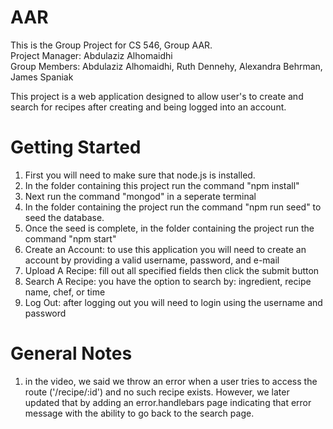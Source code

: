 # AAR

This is the Group Project for CS 546, Group AAR. <br />
Project Manager: Abdulaziz Alhomaidhi <br />
Group Members: Abdulaziz Alhomaidhi, Ruth Dennehy, Alexandra Behrman, James Spaniak <br />

This project is a web application designed to allow user's to create and search for recipes after creating and being logged into an account.

# Getting Started
1. First you will need to make sure that node.js is installed.
2. In the folder containing this project run the command "npm install"
3. Next run the command "mongod" in a seperate terminal 
4. In the folder containing the project run the command "npm run seed" to seed the database.
5. Once the seed is complete, in the folder containing the project run the command "npm start"
6. Create an Account: to use this application you will need to create an account by providing a valid username, password, and e-mail 
7. Upload A Recipe: fill out all specified fields then click the submit button
8. Search A Recipe: you have the option to search by: ingredient, recipe name, chef, or time
9. Log Out: after logging out you will need to login using the username and password

# General Notes
1. in the video, we said we throw an error when a user tries to access the route ('/recipe/:id') and no such recipe exists. However, we later updated that by adding an error.handlebars page indicating that error message  with the ability to go back to the search page.
